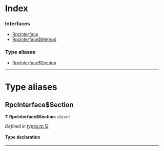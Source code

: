 

# Index

### Interfaces

* [RpcInterface](../interfaces/_types_.rpcinterface.md)
* [RpcInterface$Method](../interfaces/_types_.rpcinterface_method.md)

### Type aliases

* [RpcInterface$Section](_types_.md#rpcinterface_section)

---

# Type aliases

<a id="rpcinterface_section"></a>

##  RpcInterface$Section

**Ƭ RpcInterface$Section**: *`object`*

*Defined in [types.ts:12](https://github.com/polkadot-js/api/blob/6771f99/packages/rpc-core/src/types.ts#L12)*

#### Type declaration

[index: `string`]: [RpcInterface$Method](../interfaces/_types_.rpcinterface_method.md)

___


